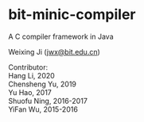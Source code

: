 # bit-minic-compiler
A C compiler framework in Java

Weixing Ji (jwx@bit.edu.cn) <br> 

Contributor:<br> 
Hang Li, 2020<br>
Chensheng Yu, 2019<br>
Yu Hao, 2017<br>
Shuofu Ning, 2016-2017<br>
YiFan Wu, 2015-2016
